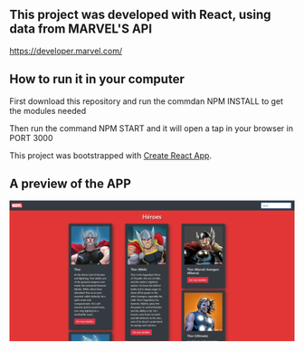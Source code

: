 ## This project was developed with React, using data from MARVEL'S API

https://developer.marvel.com/

## How to run it in your computer

First download this repository and run the commdan NPM INSTALL to get the modules needed <br />

Then run the command NPM START and it will open a tap in your browser in PORT 3000

This project was bootstrapped with [Create React App](https://github.com/facebook/create-react-app).

## A preview of the APP

![Preview App](img/app.PNG)